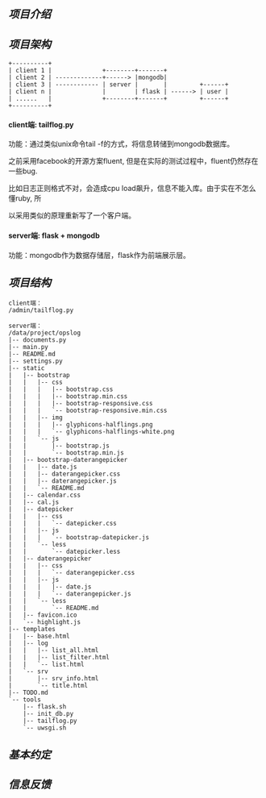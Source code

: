 ## _项目介绍_

## _项目架构_

    +----------+
    | client 1 |              +--------+-------+
    | client 2 | -------------+------> |mongodb|
    | client 3 | ------------ | server |       |         +------+
    | client n |              |        | flask | ------> | user |
    | ......   |              +--------+-------+         +------+
    +----------+

#### client端: tailflog.py
功能：通过类似unix命令tail -f的方式，将信息转储到mongodb数据库。

之前采用facebook的开源方案fluent, 但是在实际的测试过程中，fluent仍然存在一些bug.

比如日志正则格式不对，会造成cpu load飙升，信息不能入库。由于实在不怎么懂ruby, 所

以采用类似的原理重新写了一个客户端。

#### server端: flask + mongodb
功能：mongodb作为数据存储层，flask作为前端展示层。

## _项目结构_

    client端：
    /admin/tailflog.py 

    server端：
    /data/project/opslog
    |-- documents.py
    |-- main.py
    |-- README.md
    |-- settings.py
    |-- static
    |   |-- bootstrap
    |   |   |-- css
    |   |   |   |-- bootstrap.css
    |   |   |   |-- bootstrap.min.css
    |   |   |   |-- bootstrap-responsive.css
    |   |   |   `-- bootstrap-responsive.min.css
    |   |   |-- img
    |   |   |   |-- glyphicons-halflings.png
    |   |   |   `-- glyphicons-halflings-white.png
    |   |   `-- js
    |   |       |-- bootstrap.js
    |   |       `-- bootstrap.min.js
    |   |-- bootstrap-daterangepicker
    |   |   |-- date.js
    |   |   |-- daterangepicker.css
    |   |   |-- daterangepicker.js
    |   |   `-- README.md
    |   |-- calendar.css
    |   |-- cal.js
    |   |-- datepicker
    |   |   |-- css
    |   |   |   `-- datepicker.css
    |   |   |-- js
    |   |   |   `-- bootstrap-datepicker.js
    |   |   `-- less
    |   |       `-- datepicker.less
    |   |-- daterangepicker
    |   |   |-- css
    |   |   |   `-- daterangepicker.css
    |   |   |-- js
    |   |   |   |-- date.js
    |   |   |   `-- daterangepicker.js
    |   |   `-- less
    |   |       `-- README.md
    |   |-- favicon.ico
    |   `-- highlight.js
    |-- templates
    |   |-- base.html
    |   |-- log
    |   |   |-- list_all.html
    |   |   |-- list_filter.html
    |   |   `-- list.html
    |   `-- srv
    |       |-- srv_info.html
    |       `-- title.html
    |-- TODO.md
    `-- tools
        |-- flask.sh
        |-- init_db.py
        |-- tailflog.py
        `-- uwsgi.sh

## _基本约定_

## _信息反馈_
